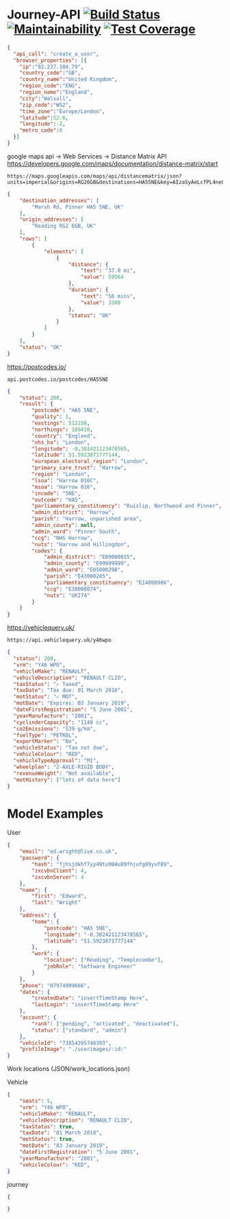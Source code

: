 # Journey-API [![Build Status](https://travis-ci.org/ed-wright/Journey-API.svg?branch=master)](https://travis-ci.org/ed-wright/Journey-API) [![Maintainability](https://api.codeclimate.com/v1/badges/d1ac774be485d653fe9a/maintainability)](https://codeclimate.com/github/Journey-Carshare/api/maintainability) [![Test Coverage](https://api.codeclimate.com/v1/badges/d1ac774be485d653fe9a/test_coverage)](https://codeclimate.com/github/Journey-Carshare/api/test_coverage)
```json
{
  "api_call": "create_a_user",
  "browser_properties": [{
    "ip":"92.237.104.79",
    "country_code":"GB",
    "country_name":"United Kingdom",
    "region_code":"ENG",
    "region_name":"England",
    "city":"Walsall",
    "zip_code":"WS2",
    "time_zone":"Europe/London",
    "latitude":52.6,
    "longitude":-2,
    "metro_code":0
  }]
}
```


google maps api -> Web Services -> Distance Matrix API https://developers.google.com/maps/documentation/distance-matrix/start
```
https://maps.googleapis.com/maps/api/distancematrix/json?units=imperial&origins=RG26GB&destinations=HA55NE&key=AIzaSyAeLcfPL4neCIBbtovCg0IG6FTUqON4R74
```
```json
{
    "destination_addresses": [
        "Marsh Rd, Pinner HA5 5NE, UK"
    ],
    "origin_addresses": [
        "Reading RG2 6GB, UK"
    ],
    "rows": [
        {
            "elements": [
                {
                    "distance": {
                        "text": "37.0 mi",
                        "value": 59564
                    },
                    "duration": {
                        "text": "56 mins",
                        "value": 3380
                    },
                    "status": "OK"
                }
            ]
        }
    ],
    "status": "OK"
}
```

https://postcodes.io/
```
api.postcodes.io/postcodes/HA55NE
```
```json
{
    "status": 200,
    "result": {
        "postcode": "HA5 5NE",
        "quality": 1,
        "eastings": 512150,
        "northings": 189410,
        "country": "England",
        "nhs_ha": "London",
        "longitude": -0.382421123478565,
        "latitude": 51.5923871777144,
        "european_electoral_region": "London",
        "primary_care_trust": "Harrow",
        "region": "London",
        "lsoa": "Harrow 016C",
        "msoa": "Harrow 016",
        "incode": "5NE",
        "outcode": "HA5",
        "parliamentary_constituency": "Ruislip, Northwood and Pinner",
        "admin_district": "Harrow",
        "parish": "Harrow, unparished area",
        "admin_county": null,
        "admin_ward": "Pinner South",
        "ccg": "NHS Harrow",
        "nuts": "Harrow and Hillingdon",
        "codes": {
            "admin_district": "E09000015",
            "admin_county": "E99999999",
            "admin_ward": "E05000298",
            "parish": "E43000205",
            "parliamentary_constituency": "E14000906",
            "ccg": "E38000074",
            "nuts": "UKI74"
        }
    }
}
```

https://vehiclequery.uk/

```
https://api.vehiclequery.uk/y46wpo
```
```json
{
  "status": 200,
  "vrm": "Y46 WPO",
  "vehicleMake": "RENAULT",
  "vehicleDescription": "RENAULT CLIO",
  "taxStatus": "✓ Taxed",
  "taxDate": "Tax due: 01 March 2018",
  "motStatus": "✓ MOT",
  "motDate": "Expires: 03 January 2019",
  "dateFirstRegistration": "5 June 2001",
  "yearManufacture": "2001",
  "cyclinderCapacity": "1149 cc",
  "co2Emissions": "139 g/km",
  "fuelType": "PETROL",
  "exportMarker": "No",
  "vehicleStatus": "Tax not due",
  "vehicleColour": "RED",
  "vehicleTypeApproval": "M1",
  "wheelplan": "2-AXLE-RIGID BODY",
  "revenueWeight": "Not available",
  "motHistory": ["lots of data here"]
}
```

# Model Examples

User
```json
{
	"email": "ed.wright@live.co.uk",
	"password": {
		"hash": "fjhsjdkhf7yy49tu904u89fhjufg89yuf89",
		"zxcvbnClient": 4,
        "zxcvbnServer": 4
	},
	"name": {
		"first": "Edward",
		"last": "Wright"
	},
	"address": {
		"home": {
			"postcode": "HA5 5NE",
			"longitude": "-0.382421123478565",
			"latitude": "51.5923871777144"
		},
		"work": {
			"location": ["Reading", "Templecombe"],
            "jobRole": "Software Engineer"
		}
	},
	"phone": "07974909666",
	"dates": {
		"createdDate": "insertTimeStamp Here",
		"lastLogin": "insertTimeStamp Here"
	},
	"account": {
		"rank": ["pending", "activated", "deactivated"],
		"status": ["standard", "admin"]
	},
    "vehicleId": "73854395748393",
    "profileImage": "./userimages/:id:"
}
```

Work locations (JSON/work_locations.json)

Vehicle
```json
{
    "seats": 5,
	"vrm": "Y46 WPO",
	"vehicleMake": "RENAULT",
	"vehicleDescription": "RENAULT CLIO",
	"taxStatus": true,
	"taxDate": "01 March 2018",
	"motStatus": true,
	"motDate": "03 January 2019",
	"dateFirstRegistration": "5 June 2001",
	"yearManufacture": "2001",
    "vehicleColour": "RED",
}
```

journey
```JSON
{

}
```
